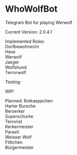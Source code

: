 # WhoWolfBot
Telegram Bot for playing Werwolf

Current Version: 2.0.4.1

Implemented Roles:\
Dorfbewohner/in\
Hexe\
Werwolf\
Jaeger\
Wolfshund\
Terrorwolf

Testing:

WIP:

Planned:
Rotkaeppchen\
Harter Bursche\
Berserker\
Superschurke\
Terrorist\
Kerkermeister\
Parasit\
Weisser Wolf\
Flittchen\
Bürgermeister